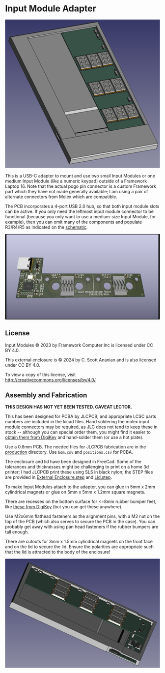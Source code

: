 # Input Module Adapter
![image](assembled.png)

This is a USB-C adapter to mount and use two small Input Modules or
one medium Input Module (like a numeric keypad) outside
of a Framework Laptop 16.  Note that the actual pogo pin connector is a 
custom Framework part which they have not made generally available;
I am using a pair of alternate connectors from Molex which are compatible.

The PCB incorporates a 4-port USB 2.0 hub, so that both input module
slots can be active.  If you only need the leftmost input module connector
to be functional (because you only want to use a medium-size Input Module,
for example), then you can omit many of the components and populate R3/R4/R5
as indicated on the [schematic](./SpringAdapter.pdf).

![image](pcb.png)

## License
Input Modules © 2023 by Framework Computer Inc is licensed under CC BY 4.0.

This external enclosure is © 2024 by
C. Scott Ananian and is also licensed under CC BY 4.0.

To view a copy of this license,
visit http://creativecommons.org/licenses/by/4.0/


## Assembly and Fabrication

**THIS DESIGN HAS NOT YET BEEN TESTED. CAVEAT LECTOR.**

This has been designed for PCBA by JLCPCB, and appropriate LCSC parts
numbers are included in the kicad files.  Hand soldering the molex
input module connectors may be required, as JLC does not tend to keep
these in stock -- although you can special order them, you might
find it easier to [obtain them from DigiKey](https://www.digikey.com/en/products/detail/molex/0472861001/4553726)
and hand-solder them (or use a hot plate).

Use a 0.8mm PCB.  The needed files for JLCPCB fabrication are in
the [production](./production) directory.  Use `bom.csv` and `positions.csv`
for PCBA.

The enclosure and lid have been designed in FreeCad.  Some of the tolerances
and thicknesses might be challenging to print on a home 3d printer; I had
JLCPCB print these using SLS in black nylon; the STEP files are provided
in [External Enclosure.step](./External%20Enclosure.step) and
[Lid.step](./Lid.step).

To make Input Modules attach to the
adapter, you can glue in 5mm x 2mm cylindrical magnets or glue on
5mm x 5mm x 1.2mm square magnets.

There are recesses on the bottom surface for <=8mm rubber bumper feet,
like [these from DigiKey](https://www.digikey.com/en/products/detail/3m/SJ5076/570288) (but you can get these anywhere).

Use M2x6mm flathead fasteners as the alignment pins, with a M2 nut on the top
of the PCB (which also serves to secure the PCB in the case).  You can
probably get away with using pan head fasteners if the rubber bumpers are
tall enough.

There are cutouts for 3mm x 1.5mm cylindrical magnets on the front face
and on the lid to secure the lid.  Ensure the polarities are appropriate
such that the lid is attracted to the body of the enclosure!

![image](side-view.png)
